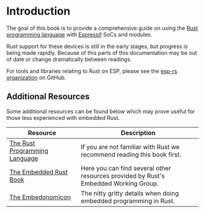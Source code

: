 # Introduction

The goal of this book is to provide a comprehensive guide on using the [Rust programming language] with [Espressif] SoCs and modules.

Rust support for these devices is still in the early stages, but progress is being made rapidly. Because of this parts of this documentation may be out of date or change dramatically between readings.

For tools and libraries relating to Rust on ESP, please see the [esp-rs organization] on GitHub.

## Additional Resources

Some additional resources can be found below which may prove useful for those less experienced with embedded Rust.

| Resource                        | Description                                                                          |
| ------------------------------- | ------------------------------------------------------------------------------------ |
| [The Rust Programming Language] | If you are not familiar with Rust we recommend reading this book first.              |
| [The Embedded Rust Book]        | Here you can find several other resources provided by Rust's Embedded Working Group. |
| [The Embedonomicon]             | The nitty gritty details when doing embedded programming in Rust.                    |

[rust programming language]: https://www.rust-lang.org/
[espressif]: https://espressif.com/
[esp-rs organization]: https://github.com/esp-rs/
[the rust programming language]: https://doc.rust-lang.org/book/
[the embedded rust book]: https://docs.rust-embedded.org/book/index.html
[the embedonomicon]: https://docs.rust-embedded.org/embedonomicon/
